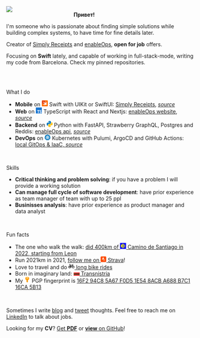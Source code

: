 <img align="left" width=180 src="https://www.via-regia.org/via_regia/geschichte/einzelthemen/thueringen/images/toepfergr.jpg">

**Привет!**

I'm someone who is passionate about finding simple solutions while building complex systems, to have time for fine details later.

Creator of [Simply Receipts](https://chenchik.me/simply-receipts.html) and [enableOps](https://enableops.io), **open for job** offers.

Focusing on **Swift** lately, and capable of working in full-stack-mode, writing my code from Barcelona. Check my pinned repositories. 

<br clear="all"/>

<br>

What I do
- **Mobile** on <img src="https://raw.githubusercontent.com/AndreiChenchik/AndreiChenchik/main/icons/icons8-swift.svg" width="16" style> Swift with UIKit or SwiftUI: [Simply Receipts](https://chenchik.me/simply-receipts.html), [*source*](https://github.com/AndreiChenchik/receipt)
- **Web** on <img src="https://raw.githubusercontent.com/AndreiChenchik/AndreiChenchik/main/icons/icons8-typescript.svg" width="16"> TypeScript with React and Nextjs: [enableOps website](https://enableops.io), [*source*](https://github.com/enableops/enableops.github.io/tree/main/src/components)
- **Backend** on <img src="https://raw.githubusercontent.com/AndreiChenchik/AndreiChenchik/main/icons/icons8-python.svg" width="16"> Python with FastAPI, Strawberry GraphQL, Postgres and Reddis: [enableOps api](https://api.enableops.io/docs), [*source*](https://github.com/enableops/api-service)
- **DevOps** on <img src="https://raw.githubusercontent.com/AndreiChenchik/AndreiChenchik/main/icons/icons8-kubernetes.svg" width="16"> Kubernetes with Pulumi, ArgoCD and GitHub Actions: [local GitOps & IaaC, *source*](https://github.com/AndreiChenchik/local-cluster)

<br>

Skills
- **Critical thinking and problem solving**: if you have a problem I will provide a working solution
- **Can manage full cycle of software development**: have prior experience as team manager of team with up to 25 ppl
- **Businisses analysis**: have prior experience as product manager and data analyst

<br>

Fun facts
- The one who walk the walk: [did 400km of <img src="https://raw.githubusercontent.com/AndreiChenchik/AndreiChenchik/main/icons/james-shell.svg" width="16"> Camino de Santiago in 2022, starting from Leon](https://storyteller.fit/album/384)
- Run 2021km in 2021, [follow me on <img src="https://raw.githubusercontent.com/AndreiChenchik/AndreiChenchik/main/icons/strava.svg" width="15"> Strava](https://www.strava.com/athletes/44250763)!
- Love to travel and do [<img src="https://raw.githubusercontent.com/AndreiChenchik/AndreiChenchik/main/icons/bike.svg" width="16" style> long bike rides](https://www.strava.com/activities/4836441053)
- Born in imaginary land: [<img src="https://raw.githubusercontent.com/AndreiChenchik/AndreiChenchik/main/icons/transnistria.svg" width="16" style> Transnistria](https://en.wikipedia.org/wiki/Transnistria)
- My <img src="https://raw.githubusercontent.com/AndreiChenchik/AndreiChenchik/main/icons/icons8-key.svg" width="16"> PGP fingerprint is [16F2 94C8 5A67 F0D5 1E54 8ACB A688 B7C1 16CA 5B13](https://github.com/AndreiChenchik/AndreiChenchik/blob/main/andrei.asc) 

<br>

Sometimes I write [blog](https://chenchik.me) and [tweet](https://twitter.com/AndreiChenchik) thoughts. Feel free to reach me on [LinkedIn](https://www.linkedin.com/in/achenchik/) to talk about jobs. 

Looking for my **CV**? [Get **PDF**](https://github.com/AndreiChenchik/AndreiChenchik/releases/latest/download/AndreiChenchik-CV.pdf) or [**view** on GitHub](https://github.com/AndreiChenchik/AndreiChenchik/blob/main/cv/cv.md)!


